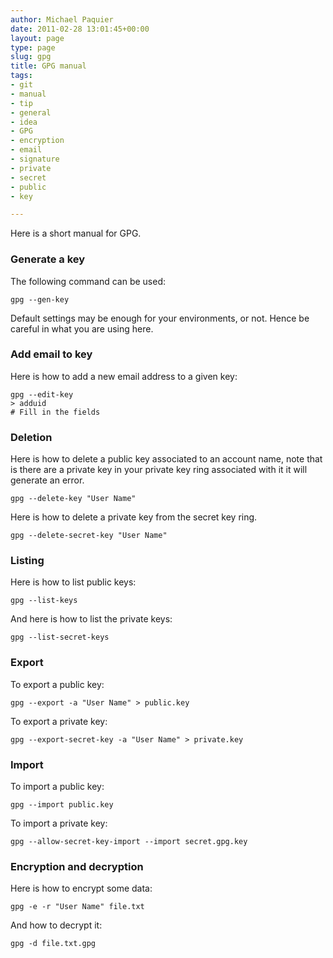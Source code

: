 ```yaml
---
author: Michael Paquier
date: 2011-02-28 13:01:45+00:00
layout: page
type: page
slug: gpg
title: GPG manual
tags:
- git
- manual
- tip
- general
- idea
- GPG
- encryption
- email
- signature
- private
- secret
- public
- key

---
```


Here is a short manual for GPG.

### Generate a key

The following command can be used:

    gpg --gen-key

Default settings may be enough for your environments, or not. Hence be
careful in what you are using here.

### Add email to key

Here is how to add a new email address to a given key:

    gpg --edit-key
    > adduid
    # Fill in the fields

### Deletion

Here is how to delete a public key associated to an account name, note
that is there are a private key in your private key ring associated with
it it will generate an error.

    gpg --delete-key "User Name"

Here is how to delete a private key from the secret key ring.

    gpg --delete-secret-key "User Name"

### Listing

Here is how to list public keys:

    gpg --list-keys

And here is how to list the private keys:

    gpg --list-secret-keys

### Export

To export a public key:

    gpg --export -a "User Name" > public.key

To export a private key:

    gpg --export-secret-key -a "User Name" > private.key

### Import

To import a public key:

    gpg --import public.key

To import a private key:

    gpg --allow-secret-key-import --import secret.gpg.key

### Encryption and decryption

Here is how to encrypt some data:

    gpg -e -r "User Name" file.txt

And how to decrypt it:

    gpg -d file.txt.gpg
